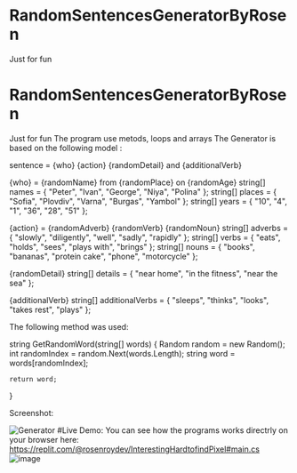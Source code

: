 # RandomSentencesGeneratorByRosen
Just for fun
# RandomSentencesGeneratorByRosen
Just for fun
The program use metods, loops and arrays
The Generator is based on the following model :

sentence = {who} {action} {randomDetail} and {additionalVerb}

{who} = {randomName} from {randomPlace} on {randomAge}
string[] names = { "Peter", "Ivan", "George", "Niya", "Polina" };
string[] places = { "Sofia", "Plovdiv", "Varna", "Burgas", "Yambol" };
string[] years = { "10", "4", "1", "36", "28", "51" };

{action} = {randomAdverb} {randomVerb} {randomNoun}
string[] adverbs = { "slowly", "diligently", "well", "sadly", "rapidly" };
string[] verbs = { "eats", "holds", "sees", "plays with", "brings" };
string[] nouns = { "books", "bananas", "protein cake", "phone", "motorcycle" };

{randomDetail}
string[] details = { "near home", "in the fitness", "near the sea" };

{additionalVerb}
string[] additionalVerbs = { "sleeps", "thinks", "looks", "takes rest", "plays" };


The following method was used: 

string GetRandomWord(string[] words)
{
    Random random = new Random();
    int randomIndex = random.Next(words.Length);
    string word = words[randomIndex];

    return word;
}

Screenshot:

![Generator](https://user-images.githubusercontent.com/122979363/220125307-ba629f88-832b-4313-8719-ccead34dfd80.png)
#Live Demo:
You can see how the programs works directrly on your browser here:
https://replit.com/@rosenroydev/InterestingHardtofindPixel#main.cs
![image](https://user-images.githubusercontent.com/122979363/220136014-4e7b3a56-c692-435e-a78a-25bc8f8725eb.png)

